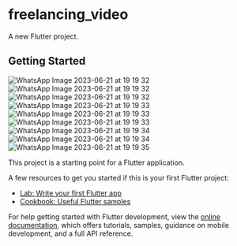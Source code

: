 # freelancing_video

A new Flutter project.

## Getting Started
![WhatsApp Image 2023-06-21 at 19 19 32](https://github.com/Wh0mM1/FreelancingForVideoEditors/assets/90375499/bc49c7fe-e595-4aff-b499-82f617a46db0)
![WhatsApp Image 2023-06-21 at 19 19 32](https://github.com/Wh0mM1/FreelancingForVideoEditors/assets/90375499/62d98a70-340b-43a1-b43c-cdfc2defc22d)
![WhatsApp Image 2023-06-21 at 19 19 32](https://github.com/Wh0mM1/FreelancingForVideoEditors/assets/90375499/fc869c3c-cadf-40f0-b81f-3a155395494e)
![WhatsApp Image 2023-06-21 at 19 19 33](https://github.com/Wh0mM1/FreelancingForVideoEditors/assets/90375499/87cebb51-cc73-4e02-b50d-7246368dcfbf)
![WhatsApp Image 2023-06-21 at 19 19 33](https://github.com/Wh0mM1/FreelancingForVideoEditors/assets/90375499/3e0965c9-62b8-4fd1-be99-9b5771939db5)
![WhatsApp Image 2023-06-21 at 19 19 33](https://github.com/Wh0mM1/FreelancingForVideoEditors/assets/90375499/cff843dc-8250-4be5-9285-a074568b52f9)
![WhatsApp Image 2023-06-21 at 19 19 34](https://github.com/Wh0mM1/FreelancingForVideoEditors/assets/90375499/d0bccf16-df6a-47cf-8197-1845983f3449)
![WhatsApp Image 2023-06-21 at 19 19 34](https://github.com/Wh0mM1/FreelancingForVideoEditors/assets/90375499/99f5b62c-364d-4edf-be0a-f2fa02e30afd)
![WhatsApp Image 2023-06-21 at 19 19 35](https://github.com/Wh0mM1/FreelancingForVideoEditors/assets/90375499/66d7235e-e27c-4760-b0cf-f0dc35e8684b)



This project is a starting point for a Flutter application.

A few resources to get you started if this is your first Flutter project:

- [Lab: Write your first Flutter app](https://docs.flutter.dev/get-started/codelab)
- [Cookbook: Useful Flutter samples](https://docs.flutter.dev/cookbook)

For help getting started with Flutter development, view the
[online documentation](https://docs.flutter.dev/), which offers tutorials,
samples, guidance on mobile development, and a full API reference.
